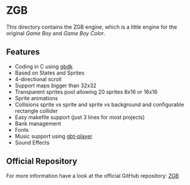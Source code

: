 # ZGB
This directory contains the ZGB engine, which is a little engine for the original *Game Boy* and *Game Boy Color*.

## Features
 - Coding in C using [gbdk](http://gbdk.sourceforge.net/)
 - Based on States and Sprites
 - 4-directional scroll
 - Support maps bigger than 32x32
 - Transparent sprites pool allowing 20 sprites 8x16 or 16x16
 - Sprite animations
 - Collisions sprite vs sprite and sprite vs background and configurable rectangle collider
 - Easy makefile support (just 3 lines for most projects)
 - Bank management
 - Fonts
 - Music support using [gbt-player](https://github.com/AntonioND/gbt-player)
 - Sound Effects

## Official Repository
For more information have a look at the official GitHub repository: [ZGB](https://github.com/Zal0/ZGB)

